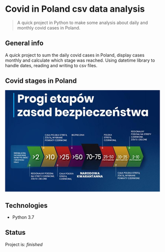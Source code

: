 # Covid in Poland csv data analysis
 >A quick project in Python to make some analysis about daily and monthly covid cases in Poland.
 

## General info
 A quick project to sum the daily covid cases in Poland, display cases monthly and calculate which stage was reached. Using datetime library to handle dates, reading and writing to csv files.

## Covid stages in Poland
![Covid stages in Poland](./covidphases.png)


## Technologies
* Python 3.7

## Status
Project is: _finished_
 
